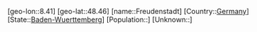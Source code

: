 ﻿---
location: [48.46,8.41]
type: City
tags:
- geo/City


SpocWebEntityId: 30265
isDeleted: false
confidential: public

---
[geo-lon::8.41]
[geo-lat::48.46]
[name::Freudenstadt]
[Country::[Germany](geo/Continent/Europe/Germany.md)]
[State::[Baden-Wuerttemberg](geo/Continent/Europe/Germany/Baden-Wuerttemberg.md)]
[Population::]
[Unknown::]

